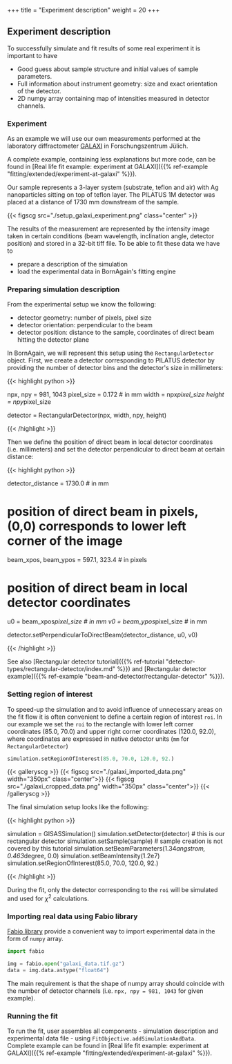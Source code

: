 +++
title = "Experiment description"
weight = 20
+++

## Experiment description

To successfully simulate and fit results of some real experiment it is important to have

+ Good guess about sample structure and initial values of sample parameters.
+ Full information about instrument geometry: size and exact orientation of the detector.
+ 2D numpy array containing map of intensities measured in detector channels.

### Experiment

As an example we will use our own measurements performed  at the laboratory diffractometer [GALAXI](http://www.fz-juelich.de/jcns/jcns-2//DE/Leistungen/GALAXI/_node.html) in Forschungszentrum Jülich.

A complete example, containing less explanations but more code, can be found in
[Real life fit example: experiment at GALAXI]({{% ref-example "fitting/extended/experiment-at-galaxi" %}}).

Our sample represents a 3-layer system (substrate, teflon and air)
with Ag nanoparticles sitting on top of teflon layer.
The PILATUS 1M detector was placed at a distance of 1730 mm downstream of the sample.

{{< figscg src="./setup_galaxi_experiment.png" class="center" >}}

The results of the measurement are represented by the intensity image taken in certain conditions
(beam wavelength, inclination angle, detector position) and stored in a 32-bit tiff file. To be able to fit these data we have to

* prepare a description of the simulation
* load the experimental data in BornAgain's fitting engine

### Preparing simulation description

From the experimental setup we know the following:

+ detector geometry: number of pixels, pixel size
+ detector orientation: perpendicular to the beam
+ detector position: distance to the sample, coordinates of direct beam hitting the detector plane

In BornAgain, we will represent this setup using the `RectangularDetector` object.
First, we create a detector corresponding to PILATUS detector by providing the number of detector bins and the detector's size in millimeters:

{{< highlight python >}}

npx, npy = 981, 1043
pixel_size = 0.172  # in mm
width = npx*pixel_size
height = npy*pixel_size

detector = RectangularDetector(npx, width, npy, height)

{{< /highlight >}}

Then we define the position of direct beam in local detector coordinates (i.e. millimeters) and set the detector perpendicular to direct beam at certain distance:

{{< highlight python >}}

detector_distance = 1730.0  # in mm
 
# position of direct beam in pixels, (0,0) corresponds to lower left corner of the image
beam_xpos, beam_ypos = 597.1, 323.4  # in pixels
 
# position of direct beam in local detector coordinates
u0 = beam_xpos*pixel_size  # in mm
v0 = beam_ypos*pixel_size  # in mm
 
detector.setPerpendicularToDirectBeam(detector_distance, u0, v0)

{{< /highlight >}}

See also [Rectangular detector tutorial]({{% ref-tutorial "detector-types/rectangular-detector/index.md" %}})
and [Rectangular detector example]({{% ref-example "beam-and-detector/rectangular-detector" %}}).

### Setting region of interest

To speed-up the simulation
and to avoid influence of unnecessary areas on the fit flow it is often convenient to
define a certain region of interest `roi`. In our example we set the `roi` to the rectangle with
lower left corner coordinates (85.0, 70.0) and upper right corner coordinates (120.0, 92.0), where coordinates are expressed in native detector units 
(`mm` for `RectangularDetector`)

```python
simulation.setRegionOfInterest(85.0, 70.0, 120.0, 92.)
```

{{< galleryscg >}}
{{< figscg src="./galaxi_imported_data.png" width="350px" class="center">}}
{{< figscg src="./galaxi_cropped_data.png" width="350px" class="center">}}
{{< /galleryscg >}}

The final simulation setup looks like the following:

{{< highlight python >}}

simulation = GISASSimulation()
simulation.setDetector(detector)  # this is our rectangular detector
simulation.setSample(sample)  # sample creation is not covered by this tutorial
simulation.setBeamParameters(1.34*angstrom, 0.463*degree, 0.0)
simulation.setBeamIntensity(1.2e7)
simulation.setRegionOfInterest(85.0, 70.0, 120.0, 92.)

{{< /highlight >}}

During the fit, only the detector corresponding to the `roi` will be simulated and used for $\chi^2$ calculations.

### Importing real data using Fabio library

[Fabio library](https://github.com/silx-kit/fabio) provide a convenient way to import experimental data in the form of `numpy` array.

```python
import fabio

img = fabio.open("galaxi_data.tif.gz")
data = img.data.astype("float64")
```

The main requirement is that the shape of numpy array should coincide with the number of detector channels (i.e. `npx, npy = 981, 1043` for given example).

### Running the fit

To run the fit, user assembles all components - simulation description and experimental data file - using `FitObjective.addSimulationAndData`.
Complete example can be found in [Real life fit example: experiment at GALAXI]({{% ref-example "fitting/extended/experiment-at-galaxi" %}}).
